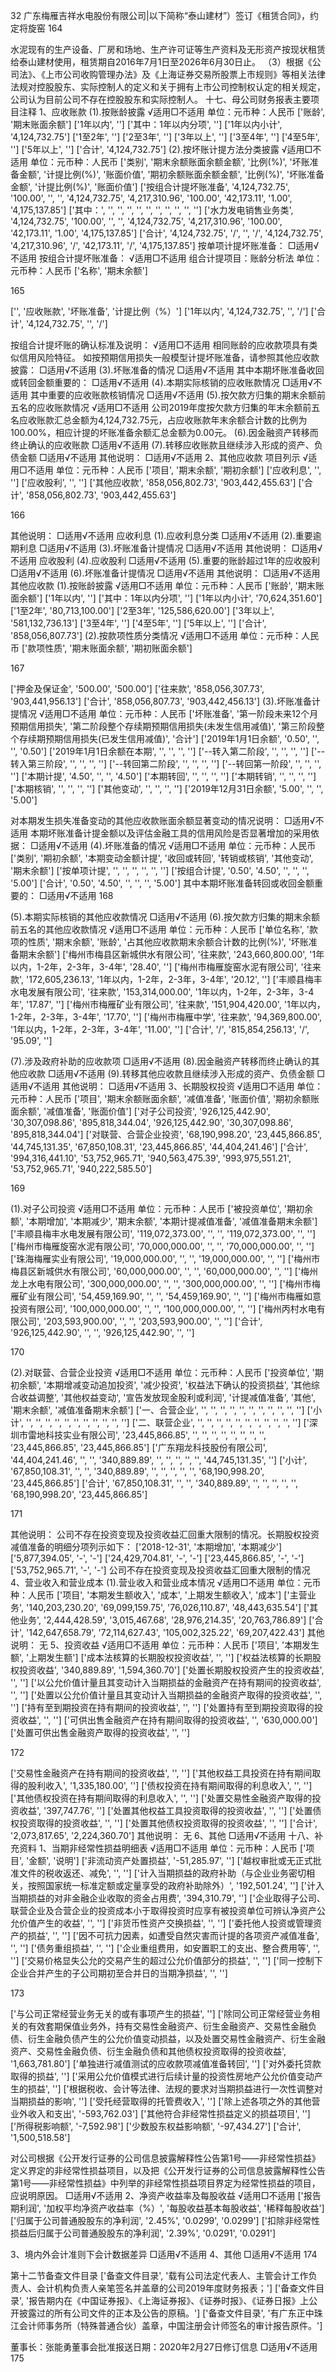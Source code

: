 32  广东梅雁吉祥水电股份有限公司|以下简称“泰山建材”）签订《租赁合同》，约定将旋窑
164

水泥现有的生产设备、厂房和场地、生产许可证等生产资料及无形资产按现状租赁给泰山建材使用，租赁期自2016年7月1日至2026年6月30日止。
（3）根据《公司法》、《上市公司收购管理办法》及《上海证券交易所股票上市规则》等相关法律法规对控股股东、实际控制人的定义和关于拥有上市公司控制权认定的相关规定，公司认为目前公司不存在控股股东和实际控制人。
十七、母公司财务报表主要项目注释
1、应收账款
(1).按账龄披露
√适用□不适用
单位：元币种：人民币
['账龄', '期末账面余额']
['1年以内', '']
['其中：1年以内分项', '']
['1年以内小计', '4,124,732.75']
['1至2年', '']
['2至3年', '']
['3年以上', '']
['3至4年', '']
['4至5年', '']
['5年以上', '']
['合计', '4,124,732.75']
(2).按坏账计提方法分类披露
√适用□不适用
单位：元币种：人民币
['类别', '期末余额账面余额金额', '比例(%)', '坏账准备金额', '计提比例(%)', '账面价值', '期初余额账面余额金额', '比例(%)', '坏账准备金额', '计提比例(%)', '账面价值']
['按组合计提坏账准备', '4,124,732.75', '100.00', '', '', '4,124,732.75', '4,217,310.96', '100.00', '42,173.11', '1.00', '4,175,137.85']
['其中：', '', '', '', '', '', '', '', '', '', '']
['水力发电销售业务类', '4,124,732.75', '100.00', '', '', '4,124,732.75', '4,217,310.96', '100.00', '42,173.11', '1.00', '4,175,137.85']
['合计', '4,124,732.75', '/', '', '/', '4,124,732.75', '4,217,310.96', '/', '42,173.11', '/', '4,175,137.85']
按单项计提坏账准备：
□适用√不适用
按组合计提坏账准备：
√适用□不适用
组合计提项目：账龄分析法
单位：元币种：人民币
['名称', '期末余额']

165

['', '应收账款', '坏账准备', '计提比例（%）']
['1年以内', '4,124,732.75', '', '/']
['合计', '4,124,732.75', '', '/']

按组合计提坏账的确认标准及说明：
√适用□不适用
相同账龄的应收款项具有类似信用风险特征。
如按预期信用损失一般模型计提坏账准备，请参照其他应收款披露：
□适用√不适用
(3).坏账准备的情况
□适用√不适用
其中本期坏账准备收回或转回金额重要的：
□适用√不适用
(4).本期实际核销的应收账款情况
□适用√不适用
其中重要的应收账款核销情况
□适用√不适用
(5).按欠款方归集的期末余额前五名的应收账款情况
√适用□不适用
公司2019年度按欠款方归集的年末余额前五名应收账款汇总金额为4,124,732.75元，占应收账款年末余额合计数的比例为100.00%，相应计提的坏账准备余额汇总金额为0.00元。
(6).因金融资产转移而终止确认的应收账款
□适用√不适用
(7).转移应收账款且继续涉入形成的资产、负债金额
□适用√不适用
其他说明：
□适用√不适用
2、其他应收款
项目列示
√适用□不适用
单位：元币种：人民币
['项目', '期末余额', '期初余额']
['应收利息', '', '']
['应收股利', '', '']
['其他应收款', '858,056,802.73', '903,442,455.63']
['合计', '858,056,802.73', '903,442,455.63']

166

其他说明：
□适用√不适用
应收利息
(1).应收利息分类
□适用√不适用
(2).重要逾期利息
□适用√不适用
(3).坏账准备计提情况
□适用√不适用
其他说明：
□适用√不适用
应收股利
(4).应收股利
□适用√不适用
(5).重要的账龄超过1年的应收股利
□适用√不适用
(6).坏账准备计提情况
□适用√不适用
其他说明：
□适用√不适用
其他应收款
(1).按账龄披露
√适用□不适用
单位：元币种：人民币
['账龄', '期末账面余额']
['1年以内', '']
['其中：1年以内分项', '']
['1年以内小计', '70,624,351.60']
['1至2年', '80,713,100.00']
['2至3年', '125,586,620.00']
['3年以上', '581,132,736.13']
['3至4年', '']
['4至5年', '']
['5年以上', '']
['合计', '858,056,807.73']
(2).按款项性质分类情况
√适用□不适用
单位：元币种：人民币
['款项性质', '期末账面余额', '期初账面余额']

167

['押金及保证金', '500.00', '500.00']
['往来款', '858,056,307.73', '903,441,956.13']
['合计', '858,056,807.73', '903,442,456.13']
(3).坏账准备计提情况
√适用□不适用
单位：元币种：人民币
['坏账准备', '第一阶段未来12个月预期信用损失', '第二阶段整个存续期预期信用损失(未发生信用减值)', '第三阶段整个存续期预期信用损失(已发生信用减值)', '合计']
['2019年1月1日余额', '0.50', '', '', '0.50']
['2019年1月1日余额在本期', '', '', '', '']
['--转入第二阶段', '', '', '', '']
['--转入第三阶段', '', '', '', '']
['--转回第二阶段', '', '', '', '']
['--转回第一阶段', '', '', '', '']
['本期计提', '4.50', '', '', '4.50']
['本期转回', '', '', '', '']
['本期转销', '', '', '', '']
['本期核销', '', '', '', '']
['其他变动', '', '', '', '']
['2019年12月31日余额', '5.00', '', '', '5.00']

对本期发生损失准备变动的其他应收款账面余额显著变动的情况说明：
□适用√不适用
本期坏账准备计提金额以及评估金融工具的信用风险是否显著增加的采用依据：
□适用√不适用
(4).坏账准备的情况
√适用□不适用
单位：元币种：人民币
['类别', '期初余额', '本期变动金额计提', '收回或转回', '转销或核销', '其他变动', '期末余额']
['按单项计提', '', '', '', '', '', '']
['按组合计提', '0.50', '4.50', '', '', '', '5.00']
['合计', '0.50', '4.50', '', '', '', '5.00']
其中本期坏账准备转回或收回金额重要的：
□适用√不适用
168

(5).本期实际核销的其他应收款情况
□适用√不适用
(6).按欠款方归集的期末余额前五名的其他应收款情况
√适用□不适用
单位：元币种：人民币
['单位名称', '款项的性质', '期末余额', '账龄', '占其他应收款期末余额合计数的比例(%)', '坏账准备期末余额']
['梅州市梅县区新城供水有限公司', '往来款', '243,660,800.00', '1年以内，1-2年，2-3年，3-4年', '28.40', '']
['梅州市梅雁旋窑水泥有限公司', '往来款', '172,605,236.13', '1年以内，1-2年，2-3年，3-4年', '20.12', '']
['丰顺县梅丰水电发展有限公司', '往来款', '153,314,000.00', '1年以内，1-2年，2-3年，3-4年', '17.87', '']
['梅州市梅雁矿业有限公司', '往来款', '151,904,420.00', '1年以内，1-2年，2-3年，3-4年', '17.70', '']
['梅州市梅雁中学', '往来款', '94,369,800.00', '1年以内，1-2年，2-3年，3-4年', '11.00', '']
['合计', '/', '815,854,256.13', '/', '95.09', '']

(7).涉及政府补助的应收款项
□适用√不适用
(8).因金融资产转移而终止确认的其他应收款
□适用√不适用
(9).转移其他应收款且继续涉入形成的资产、负债金额
□适用√不适用
其他说明：
□适用√不适用
3、长期股权投资
√适用□不适用
单位：元币种：人民币
['项目', '期末余额账面余额', '减值准备', '账面价值', '期初余额账面余额', '减值准备', '账面价值']
['对子公司投资', '926,125,442.90', '30,307,098.86', '895,818,344.04', '926,125,442.90', '30,307,098.86', '895,818,344.04']
['对联营、合营企业投资', '68,190,998.20', '23,445,866.85', '44,745,131.35', '67,850,108.31', '23,445,866.85', '44,404,241.46']
['合计', '994,316,441.10', '53,752,965.71', '940,563,475.39', '993,975,551.21', '53,752,965.71', '940,222,585.50']

169

(1).对子公司投资
√适用□不适用
单位：元币种：人民币
['被投资单位', '期初余额', '本期增加', '本期减少', '期末余额', '本期计提减值准备', '减值准备期末余额']
['丰顺县梅丰水电发展有限公司', '119,072,373.00', '', '', '119,072,373.00', '', '']
['梅州市梅雁旋窑水泥有限公司', '70,000,000.00', '', '', '70,000,000.00', '', '']
['珠海梅雁实业有限公司', '19,000,000.00', '', '', '19,000,000.00', '', '']
['梅州市梅县区新城供水有限公司', '60,000,000.00', '', '', '60,000,000.00', '', '']
['梅州龙上水电有限公司', '300,000,000.00', '', '', '300,000,000.00', '', '']
['梅州市梅雁矿业有限公司', '54,459,169.90', '', '', '54,459,169.90', '', '']
['梅州市梅雁如意投资有限公司', '100,000,000.00', '', '', '100,000,000.00', '', '']
['梅州丙村水电有限公司', '203,593,900.00', '', '', '203,593,900.00', '', '']
['合计', '926,125,442.90', '', '', '926,125,442.90', '', '']

170

(2).对联营、合营企业投资
√适用□不适用
单位：元币种：人民币
['投资单位', '期初余额', '本期增减变动追加投资', '减少投资', '权益法下确认的投资损益', '其他综合收益调整', '其他权益变动', '宣告发放现金股利或利润', '计提减值准备', '其他', '期末余额', '减值准备期末余额']
['一、合营企业', '', '', '', '', '', '', '', '', '', '', '']
['小计', '', '', '', '', '', '', '', '', '', '', '']
['二、联营企业', '', '', '', '', '', '', '', '', '', '', '']
['深圳市雷地科技实业有限公司', '23,445,866.85', '', '', '', '', '', '', '', '', '23,445,866.85', '23,445,866.85']
['广东翔龙科技股份有限公司', '44,404,241.46', '', '', '340,889.89', '', '', '', '', '', '44,745,131.35', '']
['小计', '67,850,108.31', '', '', '340,889.89', '', '', '', '', '', '68,190,998.20', '23,445,866.85']
['合计', '67,850,108.31', '', '', '340,889.89', '', '', '', '', '', '68,190,998.20', '23,445,866.85']

171

其他说明：
公司不存在投资变现及投资收益汇回重大限制的情况。长期股权投资减值准备的明细分项列示如下：
['2018-12-31', '本期增加', '本期减少']
['5,877,394.05', '-', '-']
['24,429,704.81', '-', '-']
['23,445,866.85', '-', '-']
['53,752,965.71', '-', '-']
公司不存在投资变现及投资收益汇回重大限制的情况
4、营业收入和营业成本
(1).营业收入和营业成本情况
√适用□不适用
单位：元币种：人民币
['项目', '本期发生额收入', '成本', '上期发生额收入', '成本']
['主营业务', '140,203,230.20', '69,099,159.75', '76,026,110.87', '48,443,635.54']
['其他业务', '2,444,428.59', '3,015,467.68', '28,976,214.35', '20,763,786.89']
['合计', '142,647,658.79', '72,114,627.43', '105,002,325.22', '69,207,422.43']
其他说明：
无
5、投资收益
√适用□不适用
单位：元币种：人民币
['项目', '本期发生额', '上期发生额']
['成本法核算的长期股权投资收益', '', '']
['权益法核算的长期股权投资收益', '340,889.89', '1,594,360.70']
['处置长期股权投资产生的投资收益', '', '']
['以公允价值计量且其变动计入当期损益的金融资产在持有期间的投资收益', '', '']
['处置以公允价值计量且其变动计入当期损益的金融资产取得的投资收益', '', '']
['持有至到期投资在持有期间的投资收益', '', '']
['处置持有至到期投资取得的投资收益', '', '']
['可供出售金融资产在持有期间取得的投资收益', '', '630,000.00']
['处置可供出售金融资产取得的投资收益', '', '']

172

['交易性金融资产在持有期间的投资收益', '', '']
['其他权益工具投资在持有期间取得的股利收入', '1,335,180.00', '']
['债权投资在持有期间取得的利息收入', '', '']
['其他债权投资在持有期间取得的利息收入', '', '']
['处置交易性金融资产取得的投资收益', '397,747.76', '']
['处置其他权益工具投资取得的投资收益', '', '']
['处置债权投资取得的投资收益', '', '']
['处置其他债权投资取得的投资收益', '', '']
['合计', '2,073,817.65', '2,224,360.70']
其他说明：
无
6、其他
□适用√不适用
十八、补充资料
1、当期非经常性损益明细表
√适用□不适用
单位：元币种：人民币
['项目', '金额', '说明']
['非流动资产处置损益', '-51,285.97', '']
['越权审批或无正式批准文件的税收返还、减免', '', '']
['计入当期损益的政府补助（与企业业务密切相关，按照国家统一标准定额或定量享受的政府补助除外）', '192,501.24', '']
['计入当期损益的对非金融企业收取的资金占用费', '394,310.79', '']
['企业取得子公司、联营企业及合营企业的投资成本小于取得投资时应享有被投资单位可辨认净资产公允价值产生的收益', '', '']
['非货币性资产交换损益', '', '']
['委托他人投资或管理资产的损益', '', '']
['因不可抗力因素，如遭受自然灾害而计提的各项资产减值准备', '', '']
['债务重组损益', '', '']
['企业重组费用，如安置职工的支出、整合费用等', '', '']
['交易价格显失公允的交易产生的超过公允价值部分的损益', '', '']
['同一控制下企业合并产生的子公司期初至合并日的当期净损益', '', '']

173

['与公司正常经营业务无关的或有事项产生的损益', '']
['除同公司正常经营业务相关的有效套期保值业务外，持有交易性金融资产、衍生金融资产、交易性金融负债、衍生金融负债产生的公允价值变动损益，以及处置交易性金融资产、衍生金融资产、交易性金融负债、衍生金融负债和其他债权投资取得的投资收益', '1,663,781.80']
['单独进行减值测试的应收款项减值准备转回', '']
['对外委托贷款取得的损益', '']
['采用公允价值模式进行后续计量的投资性房地产公允价值变动产生的损益', '']
['根据税收、会计等法律、法规的要求对当期损益进行一次性调整对当期损益的影响', '']
['受托经营取得的托管费收入', '']
['除上述各项之外的其他营业外收入和支出', '-593,762.03']
['其他符合非经常性损益定义的损益项目', '']
['所得税影响额', '-7,592.98']
['少数股东权益影响额', '-97,434.27']
['合计', '1,500,518.58']

对公司根据《公开发行证券的公司信息披露解释性公告第1号——非经常性损益》定义界定的非经常性损益项目，以及把《公开发行证券的公司信息披露解释性公告第1号——非经常性损益》中列举的非经常性损益项目界定为经常性损益的项目，应说明原因。
□适用√不适用
2、净资产收益率及每股收益
√适用□不适用
['报告期利润', '加权平均净资产收益率（%）', '每股收益基本每股收益', '稀释每股收益']
['归属于公司普通股股东的净利润', '2.45%', '0.0299', '0.0299']
['扣除非经常性损益后归属于公司普通股股东的净利润', '2.39%', '0.0291', '0.0291']

3、境内外会计准则下会计数据差异
□适用√不适用
4、其他
□适用√不适用
174

第十二节备查文件目录
['备查文件目录', '载有公司法定代表人、主管会计工作负责人、会计机构负责人亲笔签名并盖章的公司2019年度财务报表；']
['备查文件目录', '报告期内在《中国证券报》、《上海证券报》、《证券时报》、《证券日报》上公开披露过的所有公司文件的正本及公告的原稿。']
['备查文件目录', '有广东正中珠江会计师事务所（特殊普通合伙）盖章，中国注册会计师签名的审计报告原件。']

董事长：张能勇董事会批准报送日期：2020年2月27日修订信息
□适用√不适用
175
